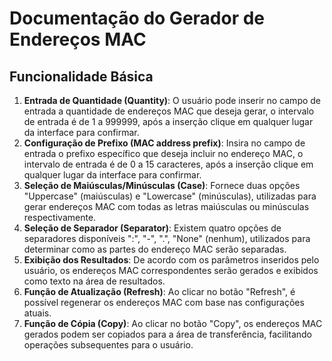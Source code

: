 # Documentação do Gerador de Endereços MAC

## Funcionalidade Básica

  1. **Entrada de Quantidade (Quantity)**: O usuário pode inserir no campo de entrada a quantidade de endereços MAC que deseja gerar, o intervalo de entrada é de 1 a 999999, após a inserção clique em qualquer lugar da interface para confirmar.
  2. **Configuração de Prefixo (MAC address prefix)**: Insira no campo de entrada o prefixo específico que deseja incluir no endereço MAC, o intervalo de entrada é de 0 a 15 caracteres, após a inserção clique em qualquer lugar da interface para confirmar.
  3. **Seleção de Maiúsculas/Minúsculas (Case)**: Fornece duas opções "Uppercase" (maiúsculas) e "Lowercase" (minúsculas), utilizadas para gerar endereços MAC com todas as letras maiúsculas ou minúsculas respectivamente.
  4. **Seleção de Separador (Separator)**: Existem quatro opções de separadores disponíveis ":", "-", ".", "None" (nenhum), utilizados para determinar como as partes do endereço MAC serão separadas.
  5. **Exibição dos Resultados**: De acordo com os parâmetros inseridos pelo usuário, os endereços MAC correspondentes serão gerados e exibidos como texto na área de resultados.
  6. **Função de Atualização (Refresh)**: Ao clicar no botão "Refresh", é possível regenerar os endereços MAC com base nas configurações atuais.
  7. **Função de Cópia (Copy)**: Ao clicar no botão "Copy", os endereços MAC gerados podem ser copiados para a área de transferência, facilitando operações subsequentes para o usuário.